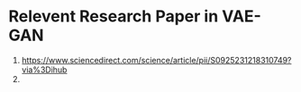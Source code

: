 # Relevent Research Paper in VAE-GAN
1. https://www.sciencedirect.com/science/article/pii/S0925231218310749?via%3Dihub
2. 
